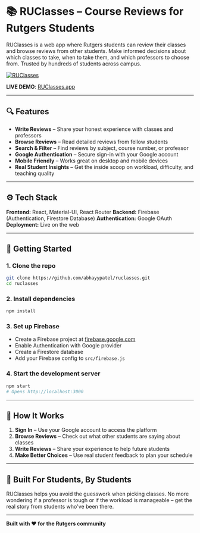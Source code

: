 # 📚 RUClasses – Course Reviews for Rutgers Students

RUClasses is a web app where Rutgers students can review their classes and browse reviews from other students. Make informed decisions about which classes to take, when to take them, and which professors to choose from. Trusted by hundreds of students across campus.

[![RUClasses](https://img.shields.io/badge/RUClasses-Course%20Reviews-CC0033?style=for-the-badge)](https://github.com/abhayypatel/ruclasses)

**LIVE DEMO**: [RUClasses.app](https://www.ruclasses.app)

---

## 🔍 Features

- **Write Reviews** – Share your honest experience with classes and professors
- **Browse Reviews** – Read detailed reviews from fellow students  
- **Search & Filter** – Find reviews by subject, course number, or professor
- **Google Authentication** – Secure sign-in with your Google account
- **Mobile Friendly** – Works great on desktop and mobile devices
- **Real Student Insights** – Get the inside scoop on workload, difficulty, and teaching quality

---

## ⚙️ Tech Stack

**Frontend:** React, Material-UI, React Router
**Backend:** Firebase (Authentication, Firestore Database)
**Authentication:** Google OAuth
**Deployment:** Live on the web

---

## 🚀 Getting Started

### 1. Clone the repo

```bash
git clone https://github.com/abhayypatel/ruclasses.git
cd ruclasses
```

### 2. Install dependencies

```bash
npm install
```

### 3. Set up Firebase

- Create a Firebase project at [firebase.google.com](https://firebase.google.com)
- Enable Authentication with Google provider
- Create a Firestore database
- Add your Firebase config to `src/firebase.js`

### 4. Start the development server

```bash
npm start
# Opens http://localhost:3000
```

---

## 📱 How It Works

1. **Sign In** – Use your Google account to access the platform
2. **Browse Reviews** – Check out what other students are saying about classes
3. **Write Reviews** – Share your experience to help future students
4. **Make Better Choices** – Use real student feedback to plan your schedule

---

## 🎯 Built For Students, By Students

RUClasses helps you avoid the guesswork when picking classes. No more wondering if a professor is tough or if the workload is manageable – get the real story from students who've been there.

---

**Built with ❤️ for the Rutgers community** 